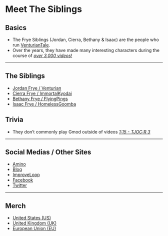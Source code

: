 # Meet The Siblings

## Basics
- The Frye Siblings \(Jordan, Cierra, Bethany & Isaac) are the people who run [VenturianTale](https://www.youtube.com/user/VenturianTale).  
- Over the years, they have made many interesting characters during the course of [*over 3,000 videos!*](https://www.youtube.com/playlist?list=PLwljWXtmIKiR6RCrbGztF5LhGXAEF7pX_)
----
## The Siblings
- [Jordan Frye / Venturian](3.Siblings/3.1.Jordan-Frye-Venturian.html)
- [Cierra Frye / ImmortalKyodai](3.Siblings/3.2.Cierra-Frye-ImmortalKyodai.html)
- [Bethany Frye / FlyingPings](3.Siblings/3.3.Bethany-Frye-FlyingPings.html)
- [Isaac Frye / HomelessGoomba](3.Siblings/3.4.Isaac-Frye-HomelessGoomba.html)

## Trivia
- They don’t commonly play Gmod outside of videos [*1:15 - TJOC:R 3*](https://youtu.be/B6jf67iGNlU)
----
## Social Medias / Other Sites
- [Amino](https://aminoapps.com/c/venturiantale/home/)
- [Blog](https://venturiantale.com)
- [ImproveLoop](https://improveloop.com/loop/venturiantale)
- [Facebook](https://m.facebook.com/venturiantalegames/)
- [Twitter](https://twitter.com/VenturianTale)
----
## Merch
- [United States \(US)](https://shop.spreadshirt.com/VENTURIANTALE/)
- [United Kingdom \(UK)](https://venturiantale-uk.spreadshirt.com)
- [European Union \(EU)](https://shop.spreadshirt.net/VENTURIANTALE/)